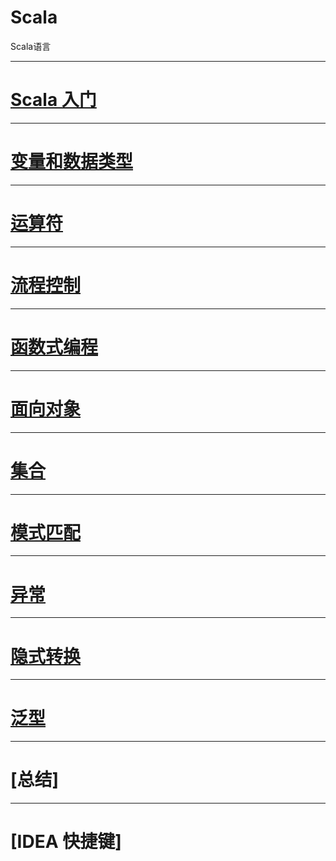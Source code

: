 # Scala

Scala语言




----------------------

# [Scala 入门](first_scala)


----------------------

# [变量和数据类型]()


----------------------

# [运算符]()


----------------------

# [流程控制]()


----------------------

# [函数式编程]()


----------------

# [面向对象]()


----------------

# [集合]()


----------------

# [模式匹配]()


----------------


# [异常]()


----------------

# [隐式转换]()


----------------

# [泛型]()


----------------

# [总结]

----------------

# [IDEA 快捷键]

